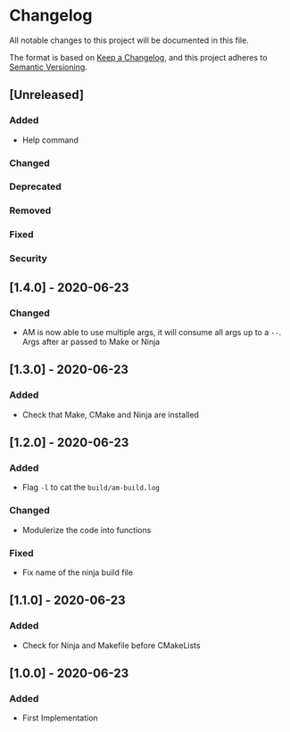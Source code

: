 # Changelog
All notable changes to this project will be documented in this file.

The format is based on [Keep a Changelog](keep-a-changelog.md),
and this project adheres to [Semantic Versioning](semver.md).

## [Unreleased]

### Added
* Help command
### Changed
### Deprecated
### Removed
### Fixed
### Security

## [1.4.0] - 2020-06-23

### Changed
* AM is now able to use multiple args, it will consume all args up to a `--`. Args after ar passed to Make or Ninja

## [1.3.0] - 2020-06-23

### Added
* Check that Make, CMake and Ninja are installed

## [1.2.0] - 2020-06-23

### Added
* Flag `-l` to cat the `build/am-build.log`

### Changed
* Modulerize the code into functions

### Fixed
* Fix name of the ninja build file

## [1.1.0] - 2020-06-23

### Added
* Check for Ninja and Makefile before CMakeLists

## [1.0.0] - 2020-06-23

### Added
* First Implementation

